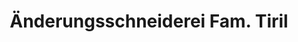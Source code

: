 ---
title: "Änderungsschneiderei Fam. Tiril"
url: /mainz/aenderungsschneiderei-fam-tiril/
shop: Schneiderei
---